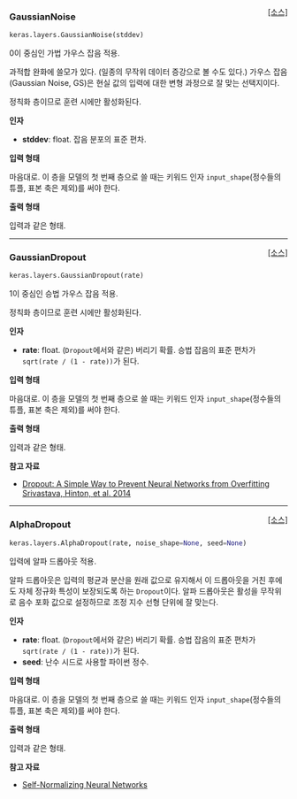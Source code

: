 <span style="float:right;">[[소스]](https://github.com/keras-team/keras/blob/master/keras/layers/noise.py#L14)</span>
### GaussianNoise

```python
keras.layers.GaussianNoise(stddev)
```

0이 중심인 가법 가우스 잡음 적용.

과적합 완화에 쓸모가 있다.
(일종의 무작위 데이터 증강으로 볼 수도 있다.)
가우스 잡음(Gaussian Noise, GS)은
현실 값의 입력에 대한 변형 과정으로
잘 맞는 선택지이다.

정칙화 층이므로 훈련 시에만 활성화된다.

__인자__

- __stddev__: float. 잡음 분포의 표준 편차.

__입력 형태__

마음대로. 이 층을 모델의 첫 번째 층으로 쓸 때는
키워드 인자 `input_shape`(정수들의 튜플, 표본 축은
제외)를 써야 한다.

__출력 형태__

입력과 같은 형태.

----

<span style="float:right;">[[소스]](https://github.com/keras-team/keras/blob/master/keras/layers/noise.py#L58)</span>
### GaussianDropout

```python
keras.layers.GaussianDropout(rate)
```

1이 중심인 승법 가우스 잡음 적용.

정칙화 층이므로 훈련 시에만 활성화된다.

__인자__

- __rate__: float. (`Dropout`에서와 같은) 버리기 확률.
    승법 잡음의 표준 편차가
    `sqrt(rate / (1 - rate))`가 된다.

__입력 형태__

마음대로. 이 층을 모델의 첫 번째 층으로 쓸 때는
키워드 인자 `input_shape`(정수들의 튜플, 표본 축은
제외)를 써야 한다.

__출력 형태__

입력과 같은 형태.

__참고 자료__

- [Dropout: A Simple Way to Prevent Neural Networks from Overfitting Srivastava, Hinton, et al. 2014](http://www.cs.toronto.edu/~rsalakhu/papers/srivastava14a.pdf)

----

<span style="float:right;">[[소스]](https://github.com/keras-team/keras/blob/master/keras/layers/noise.py#L105)</span>
### AlphaDropout

```python
keras.layers.AlphaDropout(rate, noise_shape=None, seed=None)
```

입력에 알파 드롭아웃 적용.

알파 드롭아웃은 입력의 평균과 분산을 원래 값으로 유지해서
이 드롭아웃을 거친 후에도 자체 정규화 특성이 보장되도록 하는
`Dropout`이다.
알파 드롭아웃은 활성을 무작위로 음수 포화 값으로 설정하므로
조정 지수 선형 단위에 잘 맞는다.

__인자__

- __rate__: float. (`Dropout`에서와 같은) 버리기 확률.
    승법 잡음의 표준 편차가
    `sqrt(rate / (1 - rate))`가 된다.
- __seed__: 난수 시드로 사용할 파이썬 정수.

__입력 형태__

마음대로. 이 층을 모델의 첫 번째 층으로 쓸 때는
키워드 인자 `input_shape`(정수들의 튜플, 표본 축은
제외)를 써야 한다.

__출력 형태__

입력과 같은 형태.

__참고 자료__

- [Self-Normalizing Neural Networks](https://arxiv.org/abs/1706.02515)
